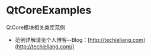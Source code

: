 # QtCoreExamples
QtCore模块相关类库范例  
* 范例详解请见个人博客--Blog：[http://techieliang.com](http://techieliang.com/)  